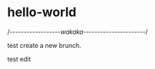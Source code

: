 # hello-world
/*------------------wakaka----------------------*/

test create a new brunch.

test edit
